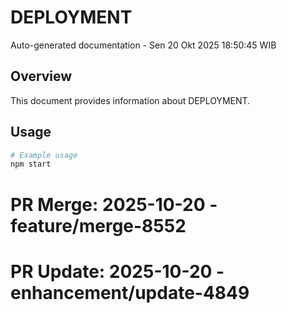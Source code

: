 # DEPLOYMENT

Auto-generated documentation - Sen 20 Okt 2025 18:50:45 WIB

## Overview

This document provides information about DEPLOYMENT.

## Usage

```bash
# Example usage
npm start
```

# PR Merge: 2025-10-20 - feature/merge-8552

# PR Update: 2025-10-20 - enhancement/update-4849
